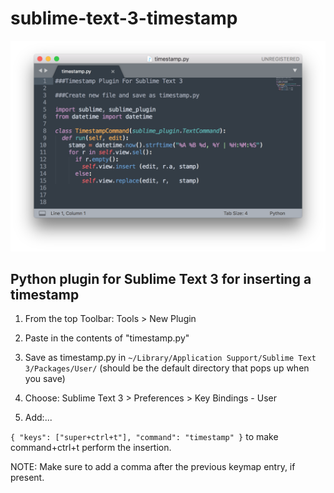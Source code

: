 # sublime-text-3-timestamp

![Settings Window](https://github.com/jovanshernandez/sublime-text-3-timestamp/blob/master/timestamp-screenshot.png)

## Python plugin for Sublime Text 3 for inserting a timestamp

1. From the top Toolbar: Tools > New Plugin

2. Paste in the contents of "timestamp.py"

3. Save as timestamp.py in `~/Library/Application Support/Sublime Text 3/Packages/User/` (should be the default directory that pops up when you save)

4. Choose: Sublime Text 3 > Preferences > Key Bindings - User

5. Add:... 

`{ "keys": ["super+ctrl+t"], "command": "timestamp" }` to make command+ctrl+t perform the insertion.

NOTE: Make sure to add a comma after the previous keymap entry, if present.
